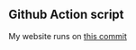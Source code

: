 ## Github Action script
My website runs on [ this commit ](https://github.com/thenerdsuperuser/thenerdsuperuser/commit/9df19647b696a6f714c769957b17121bc4345a40)
